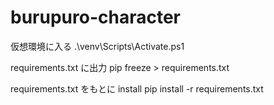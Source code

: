 # burupuro-character

仮想環境に入る
.\venv\Scripts\Activate.ps1

requirements.txt に出力
pip freeze > requirements.txt

requirements.txt をもとに install
pip install -r requirements.txt
